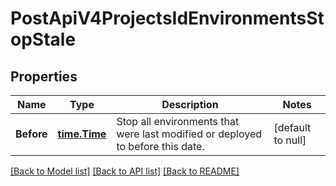 # PostApiV4ProjectsIdEnvironmentsStopStale

## Properties
Name | Type | Description | Notes
------------ | ------------- | ------------- | -------------
**Before** | [**time.Time**](time.Time.md) | Stop all environments that were last modified or deployed to before this date. | [default to null]

[[Back to Model list]](../README.md#documentation-for-models) [[Back to API list]](../README.md#documentation-for-api-endpoints) [[Back to README]](../README.md)


